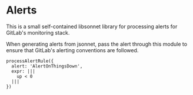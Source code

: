 # Alerts

This is a small self-contained libsonnet library for processing alerts for GitLab's monitoring stack.

When generating alerts from jsonnet, pass the alert through this module to ensure that GitLab's
alerting conventions are followed.

```jsonnet
processAlertRule({
  alert: 'AlertOnThingsDown',
  expr: |||
    up < 0
  |||
})
```
